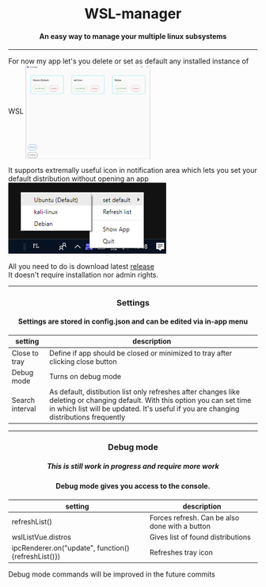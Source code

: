 <h1 align="center">WSL-manager</h1>
<h4 align="center">An easy way to manage your multiple linux subsystems</h4>

***  
  
For now my app let's you delete or set as default any installed instance of WSL
<img src="docs/img/app.png" width="50%" align="center">

It supports extremally useful icon in notification area which lets you set your default distribution without opening an app
![](docs/img/tray.png)  

All you need to do is download latest [release](https://github.com/JonaszPotoniec/WSL-manager/releases)  
It doesn't require installation nor admin rights.

***
<h3 align="center">Settings</h3>

<h4 align="center">Settings are stored in config.json and can be edited via in-app menu</h4>

|setting | description |
|--------|-------------|
| Close to tray   | Define if app should be closed or minimized to tray after clicking close button |
| Debug mode      | Turns on debug mode |
| Search interval | As default, distibution list only refreshes after changes like deleting or changing default. With this option you can set time in which list will be updated. It's useful if you are changing distributions frequently |

***

<h3 align="center">Debug mode</h3>
<h5 align="center">This is still work in progress and require more work</h5>
<h4 align="center">Debug mode gives you access to the console.</h4>
  

<center>
  
|setting | description |
|--------|-------------|
|refreshList()|Forces refresh. Can be also done with a button|
|wslListVue.distros|Gives list of found distributions|
|ipcRenderer.on("update", function(){refreshList()})|Refreshes tray icon|

</center>

Debug mode commands will be improved in the future commits
